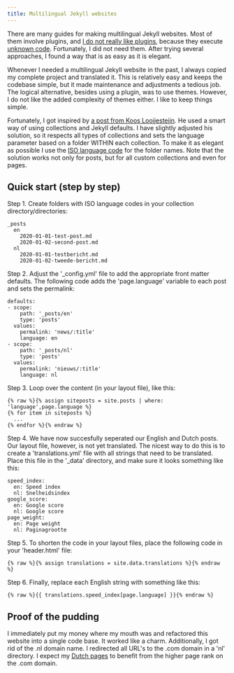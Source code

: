 ```yaml
---
title: Multilingual Jekyll websites
---
```


There are many guides for making multilingual Jekyll websites. Most of them involve plugins, and [I do not really like plugins](https://jekyllcodex.org/without-plugins), because they execute [unknown code](https://www.usecue.com/blog/code-warriors/). Fortunately, I did not need them. After trying several approaches, I found a way that is as easy as it is elegant.

Whenever I needed a multilingual Jekyll website in the past, I always copied my complete project and translated it. This is relatively easy and keeps the codebase simple, but it made maintenance and adjustments a tedious job. The logical alternative, besides using a plugin, was to use themes. However, I do not like the added complexity of themes either. I like to keep things simple.

Fortunately, I got inspired by [a post from Koos Looijesteijn](https://www.kooslooijesteijn.net/blog/multilingual-website-with-jekyll-collections). He used a smart way of using collections and Jekyll defaults. I have slightly adjusted his solution, so it respects all types of collections and sets the language parameter based on a folder WITHIN each collection. To make it as elegant as possible I use the [ISO language code](https://en.wikipedia.org/wiki/List_of_ISO_639-1_codes) for the folder names. Note that the solution works not only for posts, but for all custom collections and even for pages. 

## Quick start (step by step)

Step 1. Create folders with ISO language codes in your collection directory/directories:
```
_posts
  en
    2020-01-01-test-post.md
    2020-01-02-second-post.md
  nl
    2020-01-01-testbericht.md
    2020-01-02-tweede-bericht.md
```
Step 2. Adjust the '_config.yml' file to add the appropriate front matter defaults. The following code adds the 'page.language' variable to each post and sets the permalink:
```
defaults:
- scope:
    path: '_posts/en'
    type: 'posts'
  values:
    permalink: 'news/:title'
    language: en
- scope:
    path: '_posts/nl'
    type: 'posts'
  values:
    permalink: 'nieuws/:title'
    language: nl
```
Step 3. Loop over the content (in your layout file), like this:
```
{% raw %}{% assign siteposts = site.posts | where: 'language',page.language %}
{% for item in siteposts %}
  ...
{% endfor %}{% endraw %}
```

Step 4. We have now succesfully seperated our English and Dutch posts. Our layout file, however, is not yet translated. The nicest way to do this is to create a 'translations.yml' file with all strings that need to be translated. Place this file in the '_data' directory, and make sure it looks something like this:
```
speed_index:
  en: Speed index
  nl: Snelheidsindex
google_score:
  en: Google score
  nl: Google score
page_weight:
  en: Page weight
  nl: Paginagrootte
```

Step 5. To shorten the code in your layout files, place the following code in your 'header.html' file:
```
{% raw %}{% assign translations = site.data.translations %}{% endraw %}
```

Step 6. Finally, replace each English string with something like this:
```
{% raw %}{{ translations.speed_index[page.language] }}{% endraw %}
```

## Proof of the pudding

I immediately put my money where my mouth was and refactored this website into a single code base. It worked like a charm. Additionally, I got rid of the .nl domain name. I redirected all URL's to the .com domain in a 'nl' directory. I expect my [Dutch pages](/nl/) to benefit from the higher page rank on the .com domain.
